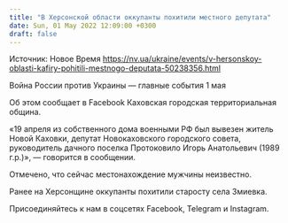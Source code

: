 ```yaml
---
title: "В Херсонской области оккупанты похитили местного депутата"
date: Sun, 01 May 2022 12:09:00 +0300
draft: false
---
```

Источник: Новое Время https://nv.ua/ukraine/events/v-hersonskoy-oblasti-kafiry-pohitili-mestnogo-deputata-50238356.html


Война России против Украины — главные события 1 мая

Об этом сообщает в Facebook Каховская городская территориальная община.

«19 апреля из собственного дома военными РФ был вывезен житель Новой Каховки, депутат Новокаховского городского совета, руководитель дачного поселка Протоковило Игорь Анатольевич (1989 г.р.)», — говорится в сообщении.

Отмечено, что сейчас местонахождение мужчины неизвестно.

Ранее на Херсонщине оккупанты похитили старосту села Змиевка.

Присоединяйтесь к нам в соцсетях Facebook, Telegram и Instagram.
